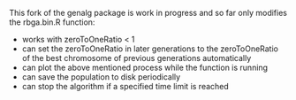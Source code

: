 This fork of the genalg package is work in progress and so far only
modifies the rbga.bin.R function:

- works with zeroToOneRatio < 1
- can set the zeroToOneRatio in later generations to the zeroToOneRatio of the best chromosome of previous generations automatically
- can plot the above mentioned process while the function is running
- can save the population to disk periodically
- can stop the algorithm if a specified time limit is reached
